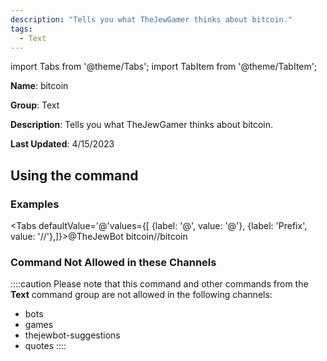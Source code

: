 ```yaml
---
description: "Tells you what TheJewGamer thinks about bitcoin."
tags:
  - Text
---
```

import Tabs from '@theme/Tabs';
import TabItem from '@theme/TabItem';

**Name**: bitcoin

**Group**: Text

**Description**: Tells you what TheJewGamer thinks about bitcoin.

**Last Updated**: 4/15/2023

## Using the command

### Examples
<Tabs defaultValue='@'values={[ {label: '@', value: '@'}, {label: 'Prefix', value: '//'},]}><TabItem value='@'>@TheJewBot bitcoin</TabItem><TabItem value='//'>//bitcoin</TabItem></Tabs>

### Command Not Allowed in these Channels
::::caution Please note that this command and other commands from the **Text** command group are not allowed in the following channels:
- bots
- games
- thejewbot-suggestions
- quotes
::::